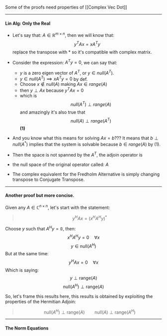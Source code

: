 Some of the proofs need properties of [[Complex Vec Dot]]

---

#### Lin Alg: Only the Real

* Let's say that: $A \in \mathbb{R}^{m\times n}$, then we will know that: 
$$y^TAx = xA^Ty$$
replace the transpose with $*$ so it's compatible with complex matrix. 
* Consider the expression: $A^Ty = 0$, we can say that: 
	* $y$ is a zero eigen vector of $A^T$, or $y\in null(A^T)$. 
	* $y\in null(A^T) \implies xA^Ty = 0$ by def. 
	* Choose $x\notin null(A)$ making $Ax\in range(A)$
	* then $y\perp Ax$ because $y^TAx = 0$
	* which is $$null(A^T) \perp range(A)$$ and amazingly it's also true that $$null(A) \perp range(A^T)$$ **(1)**

* And you know what this means for solving $Ax = b$??? It means that $b\perp null(A^*)$ implies that the system is solvable because $b\in range(A)$ by (1). 
* Then the space is not spanned by the $A^T$, the adjoin operator is
*  the null space of the original operator called: $A$
* The complex equivalent for the Fredholm Alternative is simply changing transpose to Conjugate Transpose. 


---

#### Another proof but more concise.

Given any $A\in \mathbb{C}^{n\times n}$, let's start with the statement: 

> $$y^HAx = (x^HA^Hy)^*$$

Choose $y$ such that $A^Hy = \mathbb{0}$, then: 
$$x^HA^Hy = 0 \quad \forall x$$
$$y\in \text{null}(A^H)$$
But at the same time: 
$$y^HAx = 0 \quad \forall x$$
Which is saying: 
$$ 
y \perp \text{range}(A)
$$
$$
\text{null}(A^H) \perp \text{range}(A)
$$

So, let's frame this results here, this results is obtained by exploiting the properties of the Hermitian Adjoin: 

> $$
> \text{null}(A^H) \perp \text{range}(A) \hspace{2em} \text{null}(A) \perp \text{range}(A^H)
> $$

--- 


#### The Norm Equations